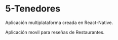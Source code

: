 # 5-Tenedores
Aplicación multiplataforma creada en React-Native.

Aplicación movil para reseñas de Restaurantes.
